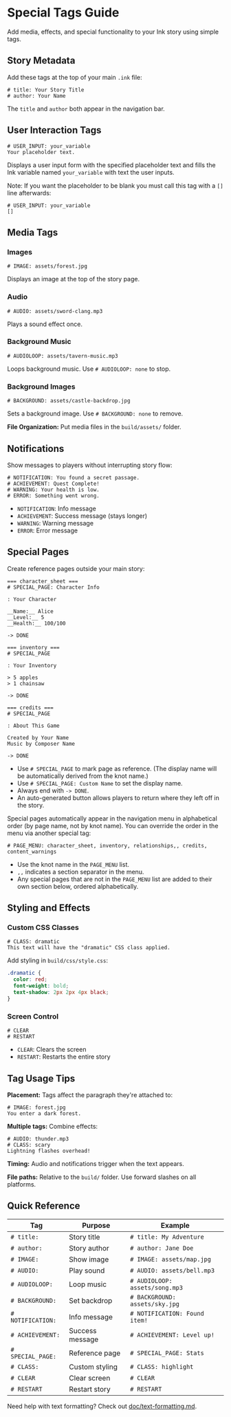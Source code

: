 # Special Tags Guide

Add media, effects, and special functionality to your Ink story using simple tags.

## Story Metadata

Add these tags at the top of your main `.ink` file:

```ink
# title: Your Story Title
# author: Your Name
```

The `title` and `author` both appear in the navigation bar.

## User Interaction Tags

```ink
# USER_INPUT: your_variable
Your placeholder text.
```

Displays a user input form with the specified placeholder text and fills the Ink variable named `your_variable` with text the user inputs.

Note: If you want the placeholder to be blank you must call this tag with a `[]` line afterwards:

```ink
# USER_INPUT: your_variable
[]
```

## Media Tags

### Images

```ink
# IMAGE: assets/forest.jpg
```

Displays an image at the top of the story page.

### Audio

```ink
# AUDIO: assets/sword-clang.mp3
```

Plays a sound effect once.

### Background Music

```ink
# AUDIOLOOP: assets/tavern-music.mp3
```

Loops background music. Use `# AUDIOLOOP: none` to stop.

### Background Images

```ink
# BACKGROUND: assets/castle-backdrop.jpg
```

Sets a background image. Use `# BACKGROUND: none` to remove.

**File Organization:** Put media files in the `build/assets/` folder.

## Notifications

Show messages to players without interrupting story flow:

```ink
# NOTIFICATION: You found a secret passage.
# ACHIEVEMENT: Quest Complete!
# WARNING: Your health is low.
# ERROR: Something went wrong.
```

- `NOTIFICATION`: Info message
- `ACHIEVEMENT`: Success message (stays longer)
- `WARNING`: Warning message  
- `ERROR`: Error message

## Special Pages

Create reference pages outside your main story:

```ink
=== character_sheet ===
# SPECIAL_PAGE: Character Info

: Your Character

__Name:__ Alice
__Level:__ 5
__Health:__ 100/100

-> DONE

=== inventory ===
# SPECIAL_PAGE

: Your Inventory

> 5 apples
> 1 chainsaw

-> DONE

=== credits ===
# SPECIAL_PAGE

: About This Game

Created by Your Name
Music by Composer Name

-> DONE
```

- Use `# SPECIAL_PAGE` to mark page as reference. (The display name will be automatically derived from the knot name.)
- Use `# SPECIAL_PAGE: Custom Name` to set the display name.
- Always end with `-> DONE`.
- An auto-generated button allows players to return where they left off in the story.

Special pages automatically appear in the navigation menu in alphabetical order (by page name, not by knot name). You can override the order in the menu via another special tag:

```ink
# PAGE_MENU: character_sheet, inventory, relationships,, credits, content_warnings
```

- Use the knot name in the `PAGE_MENU` list.
- `,,` indicates a section separator in the menu.
- Any special pages that are not in the `PAGE_MENU` list are added to their own section below, ordered alphabetically.

## Styling and Effects

### Custom CSS Classes

```ink
# CLASS: dramatic
This text will have the "dramatic" CSS class applied.
```

Add styling in `build/css/style.css`:

```css
.dramatic {
  color: red;
  font-weight: bold;
  text-shadow: 2px 2px 4px black;
}
```

### Screen Control

```ink
# CLEAR
# RESTART
```

- `CLEAR`: Clears the screen
- `RESTART`: Restarts the entire story

## Tag Usage Tips

**Placement:** Tags affect the paragraph they're attached to:

```ink
# IMAGE: forest.jpg
You enter a dark forest.
```

**Multiple tags:** Combine effects:

```ink
# AUDIO: thunder.mp3
# CLASS: scary
Lightning flashes overhead!
```

**Timing:** Audio and notifications trigger when the text appears.

**File paths:** Relative to the `build/` folder. Use forward slashes on all platforms.

## Quick Reference

| Tag | Purpose | Example |
|-----|---------|---------|
| `# title:` | Story title | `# title: My Adventure` |
| `# author:` | Story author | `# author: Jane Doe` |
| `# IMAGE:` | Show image | `# IMAGE: assets/map.jpg` |
| `# AUDIO:` | Play sound | `# AUDIO: assets/bell.mp3` |
| `# AUDIOLOOP:` | Loop music | `# AUDIOLOOP: assets/song.mp3` |
| `# BACKGROUND:` | Set backdrop | `# BACKGROUND: assets/sky.jpg` |
| `# NOTIFICATION:` | Info message | `# NOTIFICATION: Found item!` |
| `# ACHIEVEMENT:` | Success message | `# ACHIEVEMENT: Level up!` |
| `# SPECIAL_PAGE:` | Reference page | `# SPECIAL_PAGE: Stats` |
| `# CLASS:` | Custom styling | `# CLASS: highlight` |
| `# CLEAR` | Clear screen | `# CLEAR` |
| `# RESTART` | Restart story | `# RESTART` |

Need help with text formatting? Check out [doc/text-formatting.md](text-formatting.md).
